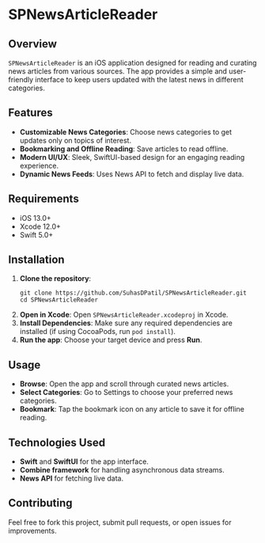 # SPNewsArticleReader
## Overview
`SPNewsArticleReader` is an iOS application designed for reading and curating news articles from various sources. The app provides a simple and user-friendly interface to keep users updated with the latest news in different categories.

## Features
- **Customizable News Categories**: Choose news categories to get updates only on topics of interest.
- **Bookmarking and Offline Reading**: Save articles to read offline.
- **Modern UI/UX**: Sleek, SwiftUI-based design for an engaging reading experience.
- **Dynamic News Feeds**: Uses News API to fetch and display live data.

## Requirements
- iOS 13.0+
- Xcode 12.0+
- Swift 5.0+
  
## Installation
1. **Clone the repository**:
    ```
    git clone https://github.com/SuhasDPatil/SPNewsArticleReader.git
    cd SPNewsArticleReader
    ```
2. **Open in Xcode**: Open `SPNewsArticleReader.xcodeproj` in Xcode.
3. **Install Dependencies**: Make sure any required dependencies are installed (if using CocoaPods, run `pod install`).
4. **Run the app**: Choose your target device and press **Run**.

## Usage
- **Browse**: Open the app and scroll through curated news articles.
- **Select Categories**: Go to Settings to choose your preferred news categories.
- **Bookmark**: Tap the bookmark icon on any article to save it for offline reading.

## Technologies Used
- **Swift** and **SwiftUI** for the app interface.
- **Combine framework** for handling asynchronous data streams.
- **News API** for fetching live data.

## Contributing
Feel free to fork this project, submit pull requests, or open issues for improvements.


